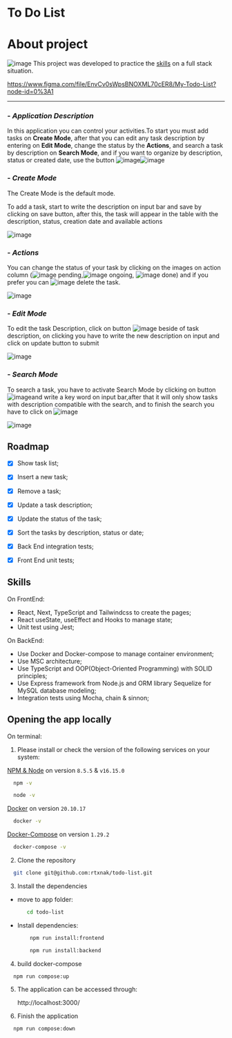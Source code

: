 # To Do List

# About project
![image](https://user-images.githubusercontent.com/88905400/187319713-8320b67f-6c5f-4295-83ff-2ac510dbbf2e.png)
This project was developed to practice the [skills](#skills) on a full stack situation.

https://www.figma.com/file/EnvCv0sWpsBNOXML70cER8/My-Todo-List?node-id=0%3A1

___

### - _Application Description_

In this application you can control your activities.To start you must add tasks on <b>Create Mode</b>, after that you can edit any task description by entering on <b>Edit Mode</b>, change the status by the <b>Actions</b>, and search a task by description on <b>Search Mode</b>, and if you want to organize by description, status or created date, use the button ![image](https://user-images.githubusercontent.com/88905400/187342392-98056e30-6b0d-4111-8e5d-d68de5a37aeb.png)![image](https://user-images.githubusercontent.com/88905400/187342531-5759e173-e89b-41a2-b6b7-ccfeed6a3452.png)

### - _Create Mode_

The Create Mode is the default mode.

To add a task, start to write the description on input bar and save by clicking on save button, after this, the task will appear in the table with the description, status, creation date and available actions

![image](https://user-images.githubusercontent.com/88905400/187320273-9253be66-5783-45ee-881d-0e130ef9399b.png)

### - _Actions_
You can change the status of your task by clicking on the images on action column (![image](https://user-images.githubusercontent.com/88905400/177244846-8b18d96d-a0c6-4c9a-b884-e4e443817e0e.png) pending,![image](https://user-images.githubusercontent.com/88905400/177244916-b0d3d558-4971-4c4f-acfe-cff5da53279d.png) ongoing, ![image](https://user-images.githubusercontent.com/88905400/177244969-f6c35499-a026-4de7-8012-422d8c15850b.png)
done) and if you prefer you can ![image](https://user-images.githubusercontent.com/88905400/177245044-a4a70f22-f87b-4cf7-bf40-bcdbdaf05617.png) delete the task.

![image](https://user-images.githubusercontent.com/88905400/187343515-bdbdbe94-dd70-482d-a217-3435c7b2f6ca.png)

### - _Edit Mode_

To edit the task Description, click on button ![image](https://user-images.githubusercontent.com/88905400/177245345-92405fe7-b8f5-4dde-8266-b37227cb37ae.png) beside of task description, on clicking you have to write the new description on input and click on update button to submit 

![image](https://user-images.githubusercontent.com/88905400/187343817-9d9c0812-5ca1-4af1-ad6c-212efe8f4036.png)

### - _Search Mode_

To search a task, you have to activate Search Mode by clicking on button![image](https://user-images.githubusercontent.com/88905400/187345901-0ed35c25-d44e-4a8e-a1f1-2aacc955b914.png)and write a key word on input bar,after that it will only show tasks with description compatible with the search, and to finish the search you have to click on ![image](https://user-images.githubusercontent.com/88905400/187346128-f677226c-c631-4a5a-acb4-aaaba1de566b.png)

![image](https://user-images.githubusercontent.com/88905400/187346232-c42a4c99-7ed5-48be-beed-806dad786a5c.png)

## Roadmap
 - [x] Show task list;
 - [x] Insert a new task;
 - [x] Remove a task;
 - [x] Update a task description;
 - [x] Update the status of the task;
 - [x] Sort the tasks by description, status or date;
 - [x] Back End integration tests;
 - [x] Front End unit tests;


## Skills 
On FrontEnd:
 - React, Next, TypeScript and Tailwindcss to create the pages;
 - React useState, useEffect and Hooks to manage state;
 - Unit test using Jest;
 
On BackEnd:
  - Use Docker and Docker-compose to manage container environment;
  - Use MSC architecture;
  - Use TypeScript and OOP(Object-Oriented Programming) with SOLID principles;
  - Use Express framework from Node.js and ORM library Sequelize for MySQL database modeling;
  - Integration tests using Mocha, chain & sinnon;

## Opening the app locally
On terminal:

1. Please install or check the version of the following services on your system:

[NPM & Node](https://docs.npmjs.com/downloading-and-installing-node-js-and-npm) on version `8.5.5` & `v16.15.0` 
```bash
  npm -v
```
```bash
  node -v
```
[Docker](https://docs.docker.com/get-docker/) on version `20.10.17`
```bash
  docker -v
```
[Docker-Compose](https://docs.docker.com/compose/install/) on version `1.29.2`
```bash
  docker-compose -v
```

2. Clone the repository

```bash
  git clone git@github.com:rtxnak/todo-list.git
```

3. Install the dependencies
  * move to app folder:
  
    ```bash
       cd todo-list
    ```
    
  * Install dependencies:
  
    ```bash
        npm run install:frontend
    ```
    ```bash
        npm run install:backend
    ```

4. build docker-compose

```bash
  npm run compose:up
```

5. The application can be accessed through:

    http://localhost:3000/

6. Finish the application

```bash
  npm run compose:down
```
